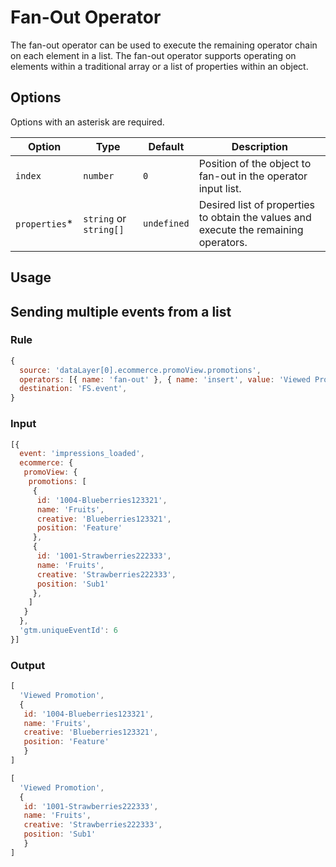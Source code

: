 # Fan-Out Operator

The fan-out operator can be used to execute the remaining operator chain on each element in a list.  The fan-out operator supports operating on elements within a traditional array or a list of properties within an object.

## Options

Options with an asterisk are required.

| Option | Type | Default | Description |
| ------ | ---- | ------- | ----------- |
| `index` | `number` | `0` | Position of the object to fan-out in the operator input list. |
| `properties`* | `string` or `string[]` | `undefined` | Desired list of properties to obtain the values and execute the remaining operators. |

## Usage

## Sending multiple events from a list

### Rule

```javascript
{
  source: 'dataLayer[0].ecommerce.promoView.promotions',
  operators: [{ name: 'fan-out' }, { name: 'insert', value: 'Viewed Promotion' }],
  destination: 'FS.event',
}
```

### Input

```javascript
[{
  event: 'impressions_loaded',
  ecommerce: {
   promoView: {
    promotions: [
     {
      id: '1004-Blueberries123321',
      name: 'Fruits',
      creative: 'Blueberries123321',
      position: 'Feature'
     },
     {
      id: '1001-Strawberries222333',
      name: 'Fruits',
      creative: 'Strawberries222333',
      position: 'Sub1'
     },
    ]
   }
  },
  'gtm.uniqueEventId': 6
}]
```

### Output

```javascript
[
  'Viewed Promotion',
  {
   id: '1004-Blueberries123321',
   name: 'Fruits',
   creative: 'Blueberries123321',
   position: 'Feature'
   }
]
```

```javascript
[
  'Viewed Promotion',
  {
   id: '1001-Strawberries222333',
   name: 'Fruits',
   creative: 'Strawberries222333',
   position: 'Sub1'
   }
]
```
